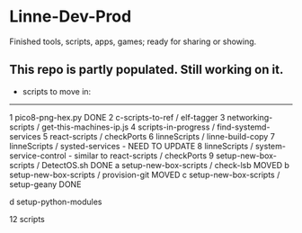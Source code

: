 # Linne-Dev-Prod
Finished tools, scripts, apps, games; ready for sharing or showing.

## This repo is partly populated.  Still working on it.

- scripts to move in:
---------------------
1  pico8-png-hex.py                                 DONE
2  c-scripts-to-ref / elf-tagger
3  networking-scripts / get-this-machines-ip.js
4  scripts-in-progress / find-systemd-services
5  react-scripts / checkPorts
6  linneScripts / linne-build-copy
7  linneScripts / systed-services -                 NEED TO UPDATE
8  linneScripts / system-service-control - similar to react-scripts / checkPorts
9  setup-new-box-scripts / DetectOS.sh              DONE
a  setup-new-box-scripts / check-lsb                MOVED
b  setup-new-box-scripts / provision-git            MOVED
c  setup-new-box-scripts / setup-geany              DONE

d  setup-python-modules 

12 scripts
